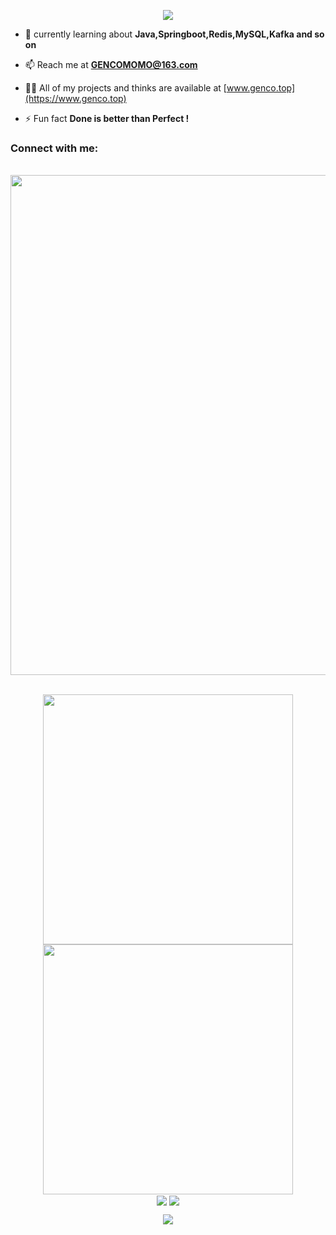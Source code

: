<p align="center">
<img src="https://capsule-render.vercel.app/api?type=waving&color=timeGradient&height=300&&section=header&text=HI!%20THERE&fontSize=80&fontAlign=50&fontAlignY=30&desc=I%20am%20GENCO&descAlign=50&descSize=30&descAlignY=60&animation=twinkling" />
</p>

<!-- - 💻 tech stack: **Java,Springboot,Redis,C++,** -->

- 💬 currently learning about **Java,Springboot,Redis,MySQL,Kafka and so on**

- 📫 Reach me at **GENCOMOMO@163.com**

- 👨‍💻 All of my projects and thinks are available at [www.genco.top](https://www.genco.top)

- ⚡ Fun fact **Done is better than Perfect !**


<h3 align="left">Connect with me:</h3>
<br/>
<!-- https://github.com/Ashutosh00710/github-readme-activity-graph -->
<img width="800" src="https://github-readme-activity-graph.vercel.app/graph?username=loveforever330&theme=github-compact&hide_border=true&area=true&custom_title=Contribution%20Graph" />
<br/>

<br>
<p align="center">
<!-- https://github.com/anuraghazra/github-readme-stats -->
<img align="center" width="400" src="https://github-readme-stats.vercel.app/api?username=loveforever330&theme=transparent&show_icons=true&hide_border=true&show=reviews&hide_title=true&hide=contribs&number_format=long" />
<!-- https://github.com/DenverCoder1/github-readme-streak-stats -->
<img align="center" width="400" src="https://streak-stats.demolab.com?user=loveforever330&theme=transparent&hide_border=true" />
<br/>

<!-- https://github.com/anuraghazra/github-readme-stats -->
<img align="center" src="https://github-readme-stats.vercel.app/api/wakatime?username=GENCO&theme=transparent&hide_border=true&layout=compact&langs_count=22" />
<!-- https://github.com/anuraghazra/github-readme-stats -->
<img align="center" src="https://github-readme-stats.vercel.app/api/top-langs/?username=loveforever330&theme=transparent&hide_border=true&layout=donut-vertical&langs_count=6" />
<br/>

<p align="center">
<img src="https://capsule-render.vercel.app/api?type=waving&color=timeGradient&height=300&&section=footer&text=THE%20END&fontSize=60&fontAlign=50&fontAlignY=70&desc=Done%20is%20better%20than%20perfect&descAlign=50&descSize=30&descAlignY=40&animation=twinkling" />
</p>